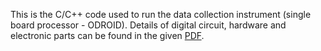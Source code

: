 This is the C/C++ code used to run the data collection instrument (single board processor - ODROID). 
Details of digital circuit, hardware and electronic parts can be found in the given [PDF](https://github.com/kuanyewleong/surdis/blob/main/C_Cpp_Code_to_operate_Odroid_for_data_collection/Appendix%20.pdf).
